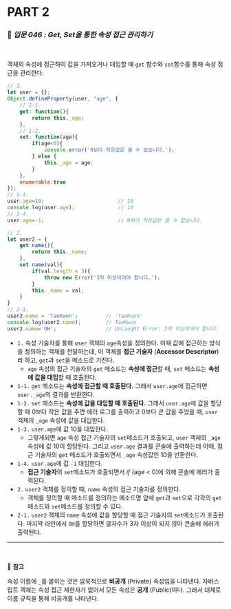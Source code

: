 # PART 2

###  :pencil: ***입문 046 :  Get, Set을 통한 속성 접근 관리하기***

<br>

객체의 속성에 접근하여 값을 가져오거나 대입할 때 `get` 함수와 `set`함수를 통해 속성 접근을 관리한다.

```javascript
// 1.
let user = {};
Object.defineProperty(user, "age", {
    // 1-1.
    get: function(){
        return this._age;
    },
    // 1-2.
    set: function(age){
        if(age<0){
            console.error('0보다 작은값은 올 수 없습니다.');
        } else {
            this._age = age;
        }
    },
    enumerable:true
});
// 1-3.
user.age=10;						// 10		
console.log(user.age);				// 10
// 1-4.
user.age=-1;						// 0보다 작은값은 올 수 없습니다.

// 2.
let user2 = {
    get name(){
        return this._name;
    },
    set name(val){
        if(val.length < 3){
            throw new Error('3자 이상이어야 합니다.');
        }
        this._name = val;
    }
}
// 2-1.
user2.name = 'TaeKwon';			// 'TaeKwon'
console.log(user2.name);		// TaeKwon
user2.name='OH';				// Uncaught Error: 3자 이상이어야 합니다.
```

- `1.` 속성 기술자를 통해 `user` 객체의 `age`속성을 정의한다. 이때 값에 접근하는 방식을 정의하는 객체를 전달하는데, 이 객체를 **접근 기술자** (**Accessor Descriptor**)라 하고, `get`과 `set`을 메소드로 가진다.
  -  `age` 속성의 접근 기술자의 `get` 메소드는 **속성에 접근**할 때,  `set` 메소드는 **속성에 값을 대입**할 때 호출된다.
- `1-1.` `get` 메소드는 **속성에 접근할 때 호출된다.** 그래서 `user.age`에 접근하면 `user._age`의 결과를 반환한다.
- `1-2.` `set` 메소드는 **속성에 값을 대입할 때 호출된다.** 그래서 `user.age`에 값을 할당할 때 0보다 작은 값을 주면 에러 로그를 출력하고 0보다 큰 값을 주었을 때, `user` 객체의 `_age` 속성에 값을 대입한다.
- `1-3.` `user.age`에 값 10을 대입한다. 
  - 그렇게되면 `age` 속성 접근 기술자의 `set`메소드가 호출되고, `user` 객체의 `_age` 속성에 값 10이 할당된다. 그리고 `user.age` 결과를 콘솔에 출력하는데 이때, 접근 기술자의 `get` 메소드가 호출되면서 `_age` 속성값인 10을 반환한다.
- `1-4.` `user.age`에 값 `-1` 대입한다.
  - **접근 기술자**의 `set`메소드가 호출되면서 *if* (age < 0)에 의해 콘솔에 에러가 출력된다.
- `2.` `user2` 객체를 정의할 때, `name` 속성의 접근 기술자를 정의한다.
  - 객체를 정의할 때 메소드를 정의하는 메소드명 앞에 `get`과 `set`으로 각각의 `get` 메소드와 `set`메소드를 정의할 수 있다.
- `2-1.` `user2` 객체의 `name` 속성에 값을 할당할 때 접근 기술자의 `set`메소드가 호출된다. 마지막 라인에서 `OH`를 할당하면 글자수가 3자 이상이 되지 않아 콘솔에 에러가 출력된다.

---

<br>

:pencil: **참고**

속성 이름에 `_`를 붙이는 것은 암묵적으로 **비공개** (Private) 속성임을 나타낸다. 자바스립트 객체는 속성 접근 제한자가 없어서 모든 속성은 **공개** (Public)이다. 그래서 대체로 이름 규칙을 통해 비공개를 나타낸다.



